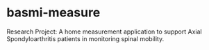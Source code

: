 # basmi-measure
Research Project: A home measurement application to support Axial Spondyloarthritis patients in monitoring spinal mobility.
